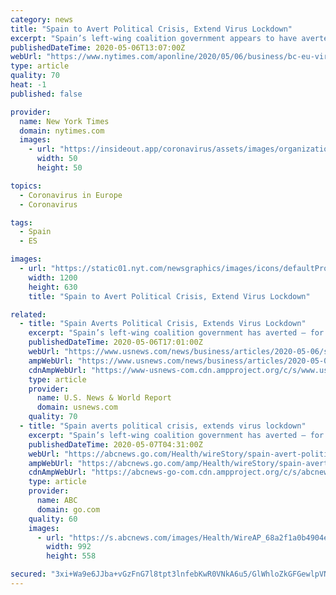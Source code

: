 ```yaml
---
category: news
title: "Spain to Avert Political Crisis, Extend Virus Lockdown"
excerpt: "Spain’s left-wing coalition government appears to have averted throwing the country into a political crisis on top of the enormous challenge it already faces from a devastating coronavirus outbreak that has claimed more than 25,"
publishedDateTime: 2020-05-06T13:07:00Z
webUrl: "https://www.nytimes.com/aponline/2020/05/06/business/bc-eu-virus-outbreak-spain-politics.html"
type: article
quality: 70
heat: -1
published: false

provider:
  name: New York Times
  domain: nytimes.com
  images:
    - url: "https://insideout.app/coronavirus/assets/images/organizations/nytimes.com-50x50.jpg"
      width: 50
      height: 50

topics:
  - Coronavirus in Europe
  - Coronavirus

tags:
  - Spain
  - ES

images:
  - url: "https://static01.nyt.com/newsgraphics/images/icons/defaultPromoCrop.png"
    width: 1200
    height: 630
    title: "Spain to Avert Political Crisis, Extend Virus Lockdown"

related:
  - title: "Spain Averts Political Crisis, Extends Virus Lockdown"
    excerpt: "Spain’s left-wing coalition government has averted — for now — a political crisis on top of the enormous challenge the country already faces from the devastating coronavirus outbreak."
    publishedDateTime: 2020-05-06T17:01:00Z
    webUrl: "https://www.usnews.com/news/business/articles/2020-05-06/spain-to-avert-political-crisis-extend-virus-lockdown"
    ampWebUrl: "https://www.usnews.com/news/business/articles/2020-05-06/spain-to-avert-political-crisis-extend-virus-lockdown?context=amp"
    cdnAmpWebUrl: "https://www-usnews-com.cdn.ampproject.org/c/s/www.usnews.com/news/business/articles/2020-05-06/spain-to-avert-political-crisis-extend-virus-lockdown?context=amp"
    type: article
    provider:
      name: U.S. News & World Report
      domain: usnews.com
    quality: 70
  - title: "Spain averts political crisis, extends virus lockdown"
    excerpt: "Spain’s left-wing coalition government has averted — for now — a political crisis on top of the enormous challenge the country already faces from the devastating coronavirus outbreak"
    publishedDateTime: 2020-05-07T04:31:00Z
    webUrl: "https://abcnews.go.com/Health/wireStory/spain-avert-political-crisis-extend-virus-lockdown-70531871"
    ampWebUrl: "https://abcnews.go.com/amp/Health/wireStory/spain-avert-political-crisis-extend-virus-lockdown-70531871"
    cdnAmpWebUrl: "https://abcnews-go-com.cdn.ampproject.org/c/s/abcnews.go.com/amp/Health/wireStory/spain-avert-political-crisis-extend-virus-lockdown-70531871"
    type: article
    provider:
      name: ABC
      domain: go.com
    quality: 60
    images:
      - url: "https://s.abcnews.com/images/Health/WireAP_68a2f1a0b4904e618a2f397e248a7f7e_16x9_992.jpg"
        width: 992
        height: 558

secured: "3xi+Wa9e6JJba+vGzFnG7l8tpt3lnfebKwR0VNkA6u5/GlWhloZkGFGewlpVNnoBRineeY1oP3P8pXQFyG2XOEsq6/ItSun2n6WR4mPzwGGO1i4CmacuMgBn3Q72Pvr9qPHMgCaDZKm+98wBVQlzMBT+aHVDwHcVl0IhvSIyaD5ovaA8odpWndopH5Sy1H2kUMRb8VzUEr5OsIvSQJI1LQ00sNDMghQ6juK9qeaCuCKBMejM57KQamsxF5RIDBhgvih6JfeV7OyV2Ze7HPc3e9LJntvYDghaGjib4l6oyuyvYSyJyv/ck/Hs7rGBjJmF;csw3C5Yh4stHT9DJ7bV1VA=="
---
```


